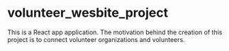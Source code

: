 # volunteer_wesbite_project
This is a React app application. The motivation behind the creation of this project is to connect volunteer organizations and volunteers.
